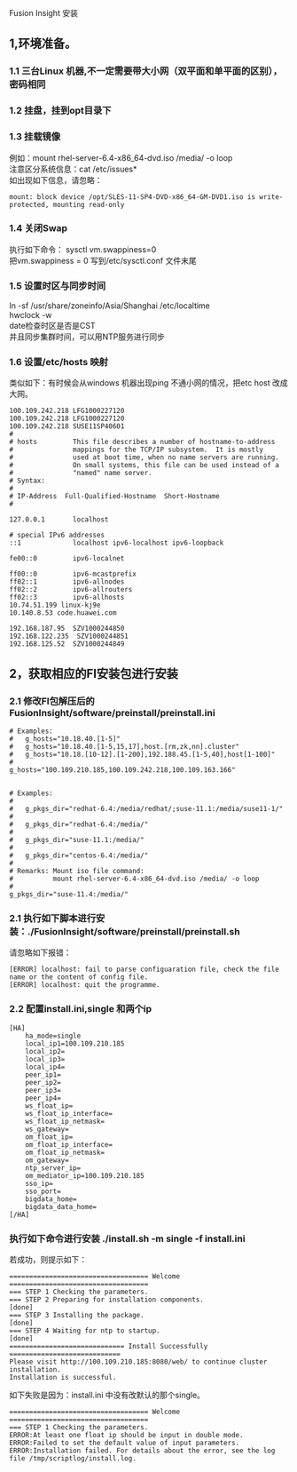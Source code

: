 Fusion Insight 安装
## 1,环境准备。
### 1.1 三台Linux 机器,不一定需要带大小网（双平面和单平面的区别），密码相同
### 1.2 挂盘，挂到opt目录下
### 1.3 挂载镜像
例如：mount rhel-server-6.4-x86_64-dvd.iso /media/ -o loop  
注意区分系统信息：cat /etc/issues*  
如出现如下信息，请忽略：  
```
mount: block device /opt/SLES-11-SP4-DVD-x86_64-GM-DVD1.iso is write-protected, mounting read-only
```
### 1.4 关闭Swap
执行如下命令： sysctl vm.swappiness=0  
把vm.swappiness = 0 写到/etc/sysctl.conf  文件末尾  
### 1.5 设置时区与同步时间
ln -sf /usr/share/zoneinfo/Asia/Shanghai /etc/localtime  
hwclock -w  
date检查时区是否是CST  
并且同步集群时间，可以用NTP服务进行同步   
### 1.6 设置/etc/hosts 映射
类似如下：有时候会从windows 机器出现ping 不通小网的情况，把etc host 改成大网。
```
100.109.242.218 LFG1000227120
100.109.242.218 LFG1000227120
100.109.242.218 SUSE11SP40601
#
# hosts         This file describes a number of hostname-to-address
#               mappings for the TCP/IP subsystem.  It is mostly
#               used at boot time, when no name servers are running.
#               On small systems, this file can be used instead of a
#               "named" name server.
# Syntax:
#    
# IP-Address  Full-Qualified-Hostname  Short-Hostname
#

127.0.0.1       localhost

# special IPv6 addresses
::1             localhost ipv6-localhost ipv6-loopback

fe00::0         ipv6-localnet

ff00::0         ipv6-mcastprefix
ff02::1         ipv6-allnodes
ff02::2         ipv6-allrouters
ff02::3         ipv6-allhosts
10.74.51.199 linux-kj9e
10.140.8.53 code.huawei.com

192.168.187.95  SZV1000244850
192.168.122.235  SZV1000244851
192.168.125.52  SZV1000244849
```

## 2，获取相应的FI安装包进行安装
### 2.1 修改FI包解压后的FusionInsight/software/preinstall/preinstall.ini 
```
# Examples:
#   g_hosts="10.18.40.[1-5]"
#   g_hosts="10.18.40.[1-5,15,17],host.[rm,zk,nn].cluster"
#   g_hosts="10.18.[10-12].[1-200],192.188.45.[1-5,40],host[1-100]"
#
g_hosts="100.109.210.185,100.109.242.218,100.109.163.166"


# Examples:
#
#   g_pkgs_dir="redhat-6.4:/media/redhat/;suse-11.1:/media/suse11-1/"
#
#   g_pkgs_dir="redhat-6.4:/media/"
#
#   g_pkgs_dir="suse-11.1:/media/"
#
#   g_pkgs_dir="centos-6.4:/media/"
#
# Remarks: Mount iso file command:
#          mount rhel-server-6.4-x86_64-dvd.iso /media/ -o loop
#
g_pkgs_dir="suse-11.4:/media/"
```
### 2.1 执行如下脚本进行安装：./FusionInsight/software/preinstall/preinstall.sh
请忽略如下报错：
```
[ERROR] localhost: fail to parse configuaration file, check the file name or the content of config file.
[ERROR] localhost: quit the programme.
```

### 2.2 配置install.ini,single 和两个ip
```
[HA]
    ha_mode=single
    local_ip1=100.109.210.185
    local_ip2=
    local_ip3=
    local_ip4=
    peer_ip1=
    peer_ip2=
    peer_ip3=
    peer_ip4=
    ws_float_ip=
    ws_float_ip_interface=
    ws_float_ip_netmask=
    ws_gateway=
    om_float_ip=
    om_float_ip_interface=
    om_float_ip_netmask=
    om_gateway=
    ntp_server_ip=
    om_mediator_ip=100.109.210.185
    sso_ip=
    sso_port=
    bigdata_home=
    bigdata_data_home=
[/HA]
```

### 执行如下命令进行安装 ./install.sh -m single -f install.ini
若成功，则提示如下：  
```
=================================== Welcome ===================================
=== STEP 1 Checking the parameters.
=== STEP 2 Preparing for installation components.                         [done]
=== STEP 3 Installing the package.                                        [done]
=== STEP 4 Waiting for ntp to startup.                                    [done]
============================= Install Successfully ============================
Please visit http://100.109.210.185:8080/web/ to continue cluster installation.
Installation is successful. 
```
如下失败是因为：install.ini 中没有改默认的那个single。
```
=================================== Welcome ===================================
=== STEP 1 Checking the parameters.
ERROR:At least one float ip should be input in double mode.
ERROR:Failed to set the default value of input parameters.
ERROR:Installation failed. For details about the error, see the log file /tmp/scriptlog/install.log.
```
